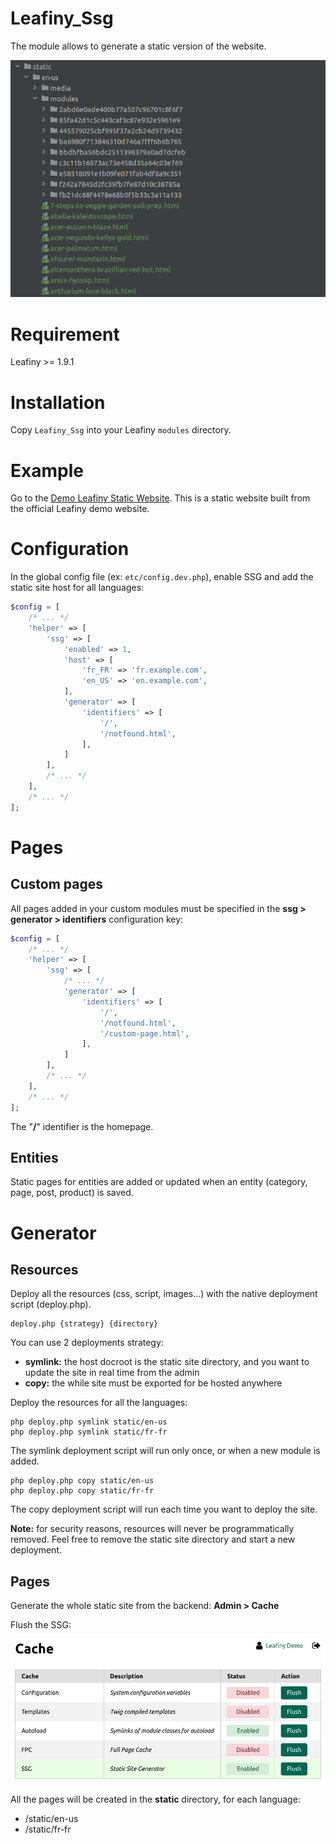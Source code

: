 # Leafiny_Ssg

The module allows to generate a static version of the website.

![Leafiny_Ssg](screenshot.png)

# Requirement

Leafiny >= 1.9.1

# Installation

Copy `Leafiny_Ssg` into your Leafiny `modules` directory.

# Example

Go to the [Demo Leafiny Static Website](https://demo.en.static.leafiny.com/). This is a static website built from the official Leafiny demo website.

# Configuration

In the global config file (ex: `etc/config.dev.php`), enable SSG and add the static site host for all languages:

```php
$config = [
    /* ... */
    'helper' => [
        'ssg' => [
            'enabled' => 1,
            'host' => [
                'fr_FR' => 'fr.example.com',
                'en_US' => 'en.example.com',
            ],
            'generator' => [
                'identifiers' => [
                    '/',
                    '/notfound.html',
                ],
            ]
        ],
        /* ... */
    ],
    /* ... */
];
```

# Pages

## Custom pages

All pages added in your custom modules must be specified in the **ssg > generator > identifiers** configuration key:

```php
$config = [
    /* ... */
    'helper' => [
        'ssg' => [
            /* ... */
            'generator' => [
                'identifiers' => [
                    '/',
                    '/notfound.html',
                    '/custom-page.html',
                ],
            ]
        ],
        /* ... */
    ],
    /* ... */
];
```

The "**/**" identifier is the homepage.

## Entities

Static pages for entities are added or updated when an entity (category, page, post, product) is saved.

# Generator

## Resources

Deploy all the resources (css, script, images...) with the native deployment script (deploy.php).

```
deploy.php {strategy} {directory}
```

You can use 2 deployments strategy:

- **symlink:** the host docroot is the static site directory, and you want to update the site in real time from the admin
- **copy:** the while site must be exported for be hosted anywhere

Deploy the resources for all the languages:

```
php deploy.php symlink static/en-us
php deploy.php symlink static/fr-fr
```

The symlink deployment script will run only once, or when a new module is added.

```
php deploy.php copy static/en-us
php deploy.php copy static/fr-fr
```

The copy deployment script will run each time you want to deploy the site.

**Note:** for security reasons, resources will never be programmatically removed. Feel free to remove the static site directory and start a new deployment.

## Pages

Generate the whole static site from the backend: **Admin > Cache**

Flush the SSG:

![Generator](generator.png)

All the pages will be created in the **static** directory, for each language:

* /static/en-us
* /static/fr-fr